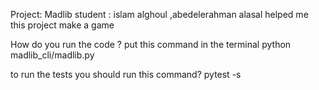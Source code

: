 Project: Madlib
student : islam alghoul ,abedelerahman alasal helped me
this project make  a game



How do you run the code ?
put this command in the terminal
python madlib_cli/madlib.py


to run the tests you should run this command?
pytest -s

